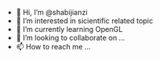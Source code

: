 - 👋 Hi, I’m @shabijianzi
- 👀 I’m interested in sicientific related topic
- 🌱 I’m currently learning OpenGL
- 💞️ I’m looking to collaborate on ...
- 📫 How to reach me ...

<!---
shabijianzi/shabijianzi is a ✨ special ✨ repository because its `README.md` (this file) appears on your GitHub profile.
You can click the Preview link to take a look at your changes.
--->

